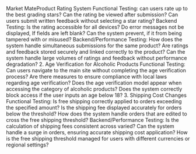 Market MateProduct Rating System
Functional Testing:
can users rate up to the best grading stars?
Can the rating be viewed after submission?
Can users submit written feedback without selecting a star rating?
Backend Testing:
Is the rating accessible for all devices?
Do error messages not be displayed, If fields are left blank?
Can the system prevent, if it from being tampered with or misused?
Backend/Performance Testing:
How does the system handle simultaneous submissions for the same product?
Are ratings and feedback stored securely and linked correctly to the product?
Can the system handle large volumes of ratings and feedback without performance degradation?
2. Age Verification for Alcoholic Products
Functional Testing:
Can users navigate to the main site without completing the age verification process?
Are there measures to ensure compliance with local laws regarding age verification?
Does the age verification model appear when accessing the category of alcoholic products?
Does the system correctly block access if the user inputs an age below 18?
3. Shipping Cost Changes
Functional Testing:
Is free shipping correctly applied to orders exceeding the specified amount?
Is the shipping fee displayed accurately for orders below the threshold?
How does the system handle orders that are edited to cross the free shipping threshold?
Backend/Performance Testing:
Is the calculation of shipping fees consistent across varied?
Can the system handle a surge in orders, ensuring accurate shipping cost application?
How is the free shipping threshold managed for users with different currencies or regional settings?
